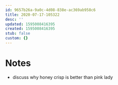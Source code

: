 ```yaml
---
id: 9657b26a-9a0c-4d08-838e-ac369ab958c6
title: 2020-07-17-105322
desc: ''
updated: 1595008416395
created: 1595008416395
stub: false
custom: {}
---
```



# Notes
- discuss why honey crisp is better than pink lady

